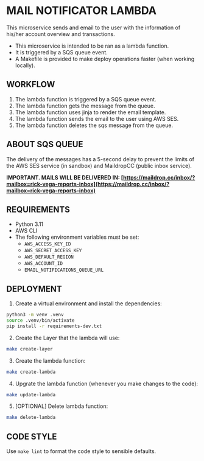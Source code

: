 # MAIL NOTIFICATOR LAMBDA

This microservice sends and email to the user with the information of his/her account overview and transactions.

- This microservice is intended to be ran as a lambda function.
- It is triggered by a SQS queue event.
- A Makefile is provided to make deploy operations faster (when working locally).

## WORKFLOW

1. The lambda function is triggered by a SQS queue event.
2. The lambda function gets the message from the queue.
3. The lambda function uses jinja to render the email template.
4. The lambda function sends the email to the user using AWS SES.
5. The lambda function deletes the sqs message from the queue.

## ABOUT SQS QUEUE

The delivery of the messages has a 5-second delay to prevent the limits of the AWS SES service (in sandbox) and MaildropCC (public inbox service).

**IMPORTANT. MAILS WILL BE DELIVERED IN: [https://maildrop.cc/inbox/?mailbox=rick-vega-reports-inbox](https://maildrop.cc/inbox/?mailbox=rick-vega-reports-inbox)**

## REQUIREMENTS

- Python 3.11
- AWS CLI
- The following environment variables must be set:
  - `AWS_ACCESS_KEY_ID`
  - `AWS_SECRET_ACCESS_KEY`
  - `AWS_DEFAULT_REGION`
  - `AWS_ACCOUNT_ID`
  - `EMAIL_NOTIFICATIONS_QUEUE_URL`

## DEPLOYMENT

1. Create a virtual environment and install the dependencies:

```bash
python3 -m venv .venv
source .venv/bin/activate
pip install -r requirements-dev.txt
```

2. Create the Layer that the lambda will use:

```bash
make create-layer
```

3. Create the lambda function:

```bash 
make create-lambda
```

4. Upgrate the lambda function (whenever you make changes to the code):

```bash
make update-lambda
```

5. [OPTIONAL] Delete lambda function:
   
```bash
make delete-lambda
```

## CODE STYLE

Use `make lint` to format the code style to sensible defaults.